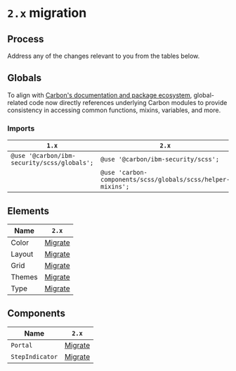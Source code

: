 # `2.x` migration

## Process

Address any of the changes relevant to you from the tables below.

## Globals

To align with [Carbon's documentation and package ecosystem](https://github.com/carbon-design-system/carbon#getting-started), global-related code now directly references underlying Carbon modules to provide consistency in accessing common functions, mixins, variables, and more.

### Imports

| `1.x`                                       | `2.x`                                                       |
| ------------------------------------------- | ----------------------------------------------------------- |
| `@use '@carbon/ibm-security/scss/globals';` | `@use '@carbon/ibm-security/scss';`                         |
|                                             | `@use 'carbon-components/scss/globals/scss/helper-mixins';` |

## Elements

| Name   | `2.x`                |
| ------ | -------------------- |
| Color  | [Migrate](color.md)  |
| Layout | [Migrate](layout.md) |
| Grid   | [Migrate](grid.md)   |
| Themes | [Migrate](themes.md) |
| Type   | [Migrate](type.md)   |

## Components

| Name            | `2.x`                                                             |
| --------------- | ----------------------------------------------------------------- |
| `Portal`        | [Migrate](../../../src/components/Portal/migration/2.x.md)        |
| `StepIndicator` | [Migrate](../../../src/components/StepIndicator/migration/2.x.md) |
